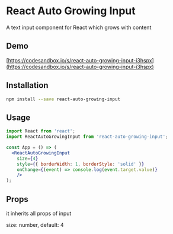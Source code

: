 # React Auto Growing Input

A text input component for React which grows with content

## Demo

[https://codesandbox.io/s/react-auto-growing-input-i3hspx](https://codesandbox.io/s/react-auto-growing-input-i3hspx)

## Installation

```bash
npm install --save react-auto-growing-input
```

## Usage

```jsx
import React from 'react';
import ReactAutoGrowingInput from 'react-auto-growing-input';

const App = () => (
  <ReactAutoGrowingInput 
    size={4} 
    style={{ borderWidth: 1, borderStyle: 'solid' }}
    onChange={(event) => console.log(event.target.value)}
    />
);
```

## Props
it inherits all props of input

size: number, default: 4
